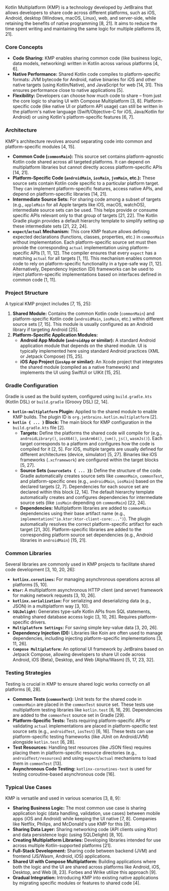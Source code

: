 Kotlin Multiplatform (KMP) is a technology developed by JetBrains that allows developers to share code across different platforms, such as iOS, Android, desktop (Windows, macOS, Linux), web, and server-side, while retaining the benefits of native programming [8, 21]. It aims to reduce the time spent writing and maintaining the same logic for multiple platforms [8, 21].

### Core Concepts

*   **Code Sharing:** KMP enables sharing common code (like business logic, data models, networking) written in Kotlin across various platforms [4, 6].
*   **Native Performance:** Shared Kotlin code compiles to platform-specific formats: JVM bytecode for Android, native binaries for iOS and other native targets (using Kotlin/Native), and JavaScript for web [14, 31]. This ensures performance close to native applications [5].
*   **Flexibility:** Developers can choose how much code to share – from just the core logic to sharing UI with Compose Multiplatform [3, 8]. Platform-specific code (like native UI or platform API usage) can still be written in the platform's native language (Swift/Objective-C for iOS, Java/Kotlin for Android) or using Kotlin's platform-specific features [6, 7].

### Architecture

KMP's architecture revolves around separating code into common and platform-specific modules [4, 15].

*   **Common Code (`commonMain`):** This source set contains platform-agnostic Kotlin code shared across all targeted platforms. It can depend on multiplatform libraries but cannot directly access platform-specific APIs [14, 21].
*   **Platform-Specific Code (`androidMain`, `iosMain`, `jvmMain`, etc.):** These source sets contain Kotlin code specific to a particular platform target. They can implement platform-specific features, access native APIs, and depend on platform-specific libraries [14, 21].
*   **Intermediate Source Sets:** For sharing code among a subset of targets (e.g., `appleMain` for all Apple targets like iOS, macOS, watchOS), intermediate source sets can be used. This helps provide or consume specific APIs relevant only to that group of targets [21, 22]. The Kotlin Gradle plugin provides a default hierarchy template to simplify setting up these intermediate sets [21, 22, 24].
*   **`expect`/`actual` Mechanism:** This core KMP feature allows defining expected declarations (functions, classes, properties, etc.) in `commonMain` without implementation. Each platform-specific source set must then provide the corresponding `actual` implementation using platform-specific APIs [1, 11, 12]. The compiler ensures that every `expect` has a matching `actual` for all targets [1, 11]. This mechanism enables common code to rely on platform-specific functionality in a type-safe way [1, 12]. Alternatively, Dependency Injection (DI) frameworks can be used to inject platform-specific implementations based on interfaces defined in common code [1, 11].

### Project Structure

A typical KMP project includes [7, 15, 25]:

1.  **Shared Module:** Contains the common Kotlin code (`commonMain`) and platform-specific Kotlin code (`androidMain`, `iosMain`, etc.) within different source sets [7, 15]. This module is usually configured as an Android library if targeting Android [25].
2.  **Platform-Specific Application Modules:**
    *   **Android App Module (`androidApp` or similar):** A standard Android application module that depends on the shared module. UI is typically implemented here using standard Android practices (XML or Jetpack Compose) [15, 25].
    *   **iOS App Project (`iosApp` or similar):** An Xcode project that integrates the shared module (compiled as a native framework) and implements the UI using SwiftUI or UIKit [15, 25].

### Gradle Configuration

Gradle is used as the build system, configured using `build.gradle.kts` (Kotlin DSL) or `build.gradle` (Groovy DSL) [2, 14].

*   **`kotlin-multiplatform` Plugin:** Applied to the shared module to enable KMP builds. The plugin ID is `org.jetbrains.kotlin.multiplatform` [2].
*   **`kotlin { ... }` Block:** The main block for KMP configuration in the `build.gradle.kts` file [2].
    *   **Targets:** Define the platforms the shared code will compile for (e.g., `androidLibrary()`, `iosX64()`, `iosArm64()`, `jvm()`, `js()`, `wasmJs()`). Each target corresponds to a platform and configures how the code is compiled for it [2, 5]. For iOS, multiple targets are usually defined for different architectures (device, simulator) [5, 27]. Binaries like iOS frameworks (`.xcframework`) are configured within the target blocks [5, 27].
    *   **Source Sets (`sourceSets { ... }`):** Define the structure of the code. Gradle automatically creates source sets like `commonMain`, `commonTest`, and platform-specific ones (e.g., `androidMain`, `iosMain`) based on the declared targets [2, 7]. Dependencies for each source set are declared within this block [2, 14]. The default hierarchy template automatically creates and configures dependencies for intermediate source sets (like `iosMain` depending on `commonMain`) [22, 24].
    *   **Dependencies:** Multiplatform libraries are added to `commonMain` dependencies using their base artifact name (e.g., `implementation("io.ktor:ktor-client-core:...")`). The plugin automatically resolves the correct platform-specific artifact for each target [21, 30]. Platform-specific libraries are added to the corresponding platform source set dependencies (e.g., Android libraries in `androidMain`) [15, 21].

### Common Libraries

Several libraries are commonly used in KMP projects to facilitate shared code development [3, 10, 20, 26]:

*   **`kotlinx.coroutines`:** For managing asynchronous operations across all platforms [5, 10].
*   **`Ktor`:** A multiplatform asynchronous HTTP client (and server) framework for making network requests [3, 10, 26].
*   **`kotlinx.serialization`:** For serializing and deserializing data (e.g., JSON) in a multiplatform way [3, 10].
*   **`SQLDelight`:** Generates type-safe Kotlin APIs from SQL statements, enabling shared database access logic [3, 10, 26]. Requires platform-specific drivers.
*   **`Multiplatform Settings`:** For saving simple key-value data [3, 20, 26].
*   **Dependency Injection (DI):** Libraries like Koin are often used to manage dependencies, including injecting platform-specific implementations [3, 11, 26].
*   **`Compose Multiplatform`:** An optional UI framework by JetBrains based on Jetpack Compose, allowing developers to share UI code across Android, iOS (Beta), Desktop, and Web (Alpha/Wasm) [5, 17, 23, 32].

### Testing Strategies

Testing is crucial in KMP to ensure shared logic works correctly on all platforms [6, 28].

*   **Common Tests (`commonTest`):** Unit tests for the shared code in `commonMain` are placed in the `commonTest` source set. These tests use multiplatform testing libraries like `kotlin.test` [6, 16, 29]. Dependencies are added to the `commonTest` source set in Gradle [29].
*   **Platform-Specific Tests:** Tests requiring platform-specific APIs or validating `actual` implementations are placed in platform-specific test source sets (e.g., `androidTest`, `iosTest`) [6, 16]. These tests can use platform-specific testing frameworks (like JUnit on Android/JVM) alongside `kotlin.test` [6, 28].
*   **Test Resources:** Handling test resources (like JSON files) requires placing them in platform-specific resource directories (e.g., `androidTest/resources`) and using `expect`/`actual` mechanisms to load them in `commonTest` [13].
*   **Asynchronous Code Testing:** `kotlinx-coroutines-test` is used for testing coroutine-based asynchronous code [16].

### Typical Use Cases

KMP is versatile and used in various scenarios [3, 8, 9]:

*   **Sharing Business Logic:** The most common use case is sharing application logic (data handling, validation, use cases) between mobile apps (iOS and Android) while keeping the UI native [7, 8]. Companies like Netflix, Philips, and McDonald's use KMP for this [9].
*   **Sharing Data Layer:** Sharing networking code (API clients using Ktor) and data persistence logic (using SQLDelight) [8, 10].
*   **Creating Multiplatform Libraries:** Developing libraries intended for use across multiple Kotlin-supported platforms [21].
*   **Full-Stack Development:** Sharing code between backend (JVM) and frontend (JS/Wasm, Android, iOS) applications.
*   **Shared UI with Compose Multiplatform:** Building applications where both the logic and the UI are shared across platforms like Android, iOS, Desktop, and Web [8, 23]. Forbes and Wrike utilize this approach [9].
*   **Gradual Integration:** Introducing KMP into existing native applications by migrating specific modules or features to shared code [4].